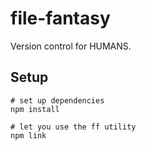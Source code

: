 # file-fantasy
Version control for HUMANS.

## Setup

```
# set up dependencies
npm install

# let you use the ff utility
npm link
```
